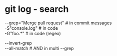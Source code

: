 # git log - search 

--grep="Merge pull request"   # in commit messages  
-S"console.log"               # in code  
-G"foo.*"                     # in code (regex)  

--invert-grep  
--all-match                   # AND in multi --grep  
